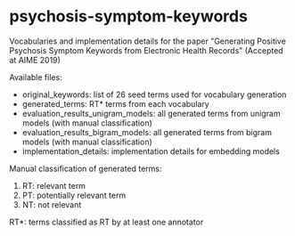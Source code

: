 # psychosis-symptom-keywords

Vocabularies and implementation details for the paper "Generating Positive Psychosis Symptom Keywords from Electronic Health Records" (Accepted at AIME 2019)

Available files:
* original_keywords: list of 26 seed terms used for vocabulary generation
* generated_terms: RT* terms from each vocabulary
* evaluation_results_unigram_models: all generated terms from unigram models (with manual classification)
* evaluation_results_bigram_models: all generated terms from bigram models (with manual classification)
* implementation_details: implementation details for embedding models

Manual classification of generated terms:
1) RT: relevant term
2) PT: potentially relevant term
3) NT: not relevant

RT*: terms classified as RT by at least one annotator
